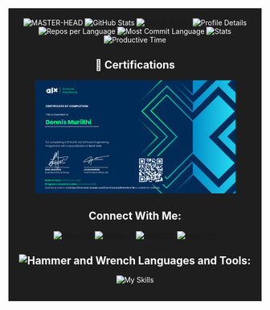 <div align="center" style="background-color: #1e1e1e; color: #ffffff; padding: 20px; max-width: 100vw; overflow: hidden;">
  <div align="center">
    <img src="https://user-images.githubusercontent.com/74038190/213910845-af37a709-8995-40d6-be59-724526e3c3d7.gif" alt="MASTER-HEAD" style="max-width: 100%; height: auto;"/>
    <img src="https://github-readme-stats.vercel.app/api?hide_title=false&hide_rank=false&show_icons=true&include_all_commits=true&count_private=true&disable_animations=false&theme=tokyonight&locale=en&hide_border=true&username=initials101" alt="GitHub Stats"/>
    <a href="https://git.io/streak-stats">
      <img src="https://streak-stats.demolab.com?user=initials101&theme=shadow-green&border_radius=13.9&date_format=M%20j%5B%2C%20Y%5D" alt="GitHub Streak"/>
    </a>
    <img src="http://github-profile-summary-cards.vercel.app/api/cards/profile-details?username=initials101&theme=tokyonight" alt="Profile Details"/>
    <img src="http://github-profile-summary-cards.vercel.app/api/cards/repos-per-language?username=initials101&theme=tokyonight" alt="Repos per Language"/>
    <img src="http://github-profile-summary-cards.vercel.app/api/cards/most-commit-language?username=initials101&theme=tokyonight" alt="Most Commit Language"/>
    <img src="http://github-profile-summary-cards.vercel.app/api/cards/stats?username=initials101&theme=tokyonight" alt="Stats"/>
    <img src="http://github-profile-summary-cards.vercel.app/api/cards/productive-time?username=initials101&theme=tokyonight&utcOffset=8" alt="Productive Time"/>
  </div>
  <h2>🏅 Certifications</h2>
  <p align="center">
    <img src="certifications/alx.png" alt="ALX Certificate" width="400"/>
  </p>
  <h2>Connect With Me:</h2>
  <p align="center">
    <a href="https://x.com/initials101" target="blank"><img src="https://raw.githubusercontent.com/rahuldkjain/github-profile-readme-generator/master/src/images/icons/Social/twitter.svg" alt="initials101" height="30" width="40" /></a>
    <a href="https://linkedin.com/in/initials101" target="blank"><img src="https://raw.githubusercontent.com/rahuldkjain/github-profile-readme-generator/master/src/images/icons/Social/linked-in-alt.svg" alt="initials101" height="30" width="40" /></a>
    <a href="https://instagram.com/ni_murry" target="blank"><img src="https://raw.githubusercontent.com/rahuldkjain/github-profile-readme-generator/master/src/images/icons/Social/instagram.svg" alt="initials101" height="30" width="40" /></a>
    <a href="https://www.leetcode.com/initials101" target="blank"><img src="https://raw.githubusercontent.com/rahuldkjain/github-profile-readme-generator/master/src/images/icons/Social/leet-code.svg" alt="initials101" height="30" width="40" /></a>
  </p>
  <h2><img src="https://raw.githubusercontent.com/Tarikul-Islam-Anik/Animated-Fluent-Emojis/master/Emojis/Objects/Hammer%20and%20Wrench.png" alt="Hammer and Wrench" width="30" height="30" /> Languages and Tools:</h2>
  <p>
    <img src="https://skillicons.dev/icons?i=html,css,tailwind,js,react,vite,python,django,next,expressjs,nodejs,mongodb,md,git,github,vscode,mysql,styledcomponents,postman,linux,vim,stackoverflow&perline=13" alt="My Skills"/>
  </p>
</div>

